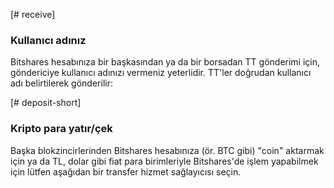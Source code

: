 [# receive]
### Kullanıcı adınız
Bitshares hesabınıza bir başkasından ya da bir borsadan TT gönderimi için, göndericiye kullanıcı adınızı vermeniz yeterlidir. TT'ler doğrudan kullanıcı adı belirtilerek gönderilir:

[# deposit-short]
### Kripto para yatır/çek
Başka blokzincirlerinden Bitshares hesabınıza (ör. BTC gibi) "coin" aktarmak için ya da TL, dolar gibi fiat para birimleriyle Bitshares'de işlem yapabilmek için lütfen aşağıdan bir transfer hizmet sağlayıcısı seçin.
